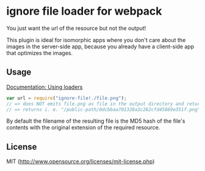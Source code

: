 # ignore file loader for webpack

You just want the url of the resource but not the output!

This plugin is ideal for isomorphic apps where you don't care about the images in the server-side app, because you already have a client-side app that optimizes the images.

## Usage

[Documentation: Using loaders](http://webpack.github.io/docs/using-loaders.html)

``` javascript
var url = require("ignore-file!./file.png");
// => does NOT emits file.png as file in the output directory and returns the public url
// => returns i. e. "/public-path/0dcbbaa701328a3c262cfd45869e351f.png"
```

By default the filename of the resulting file is the MD5 hash of the file's contents
with the original extension of the required resource.

## License

MIT (http://www.opensource.org/licenses/mit-license.php)
